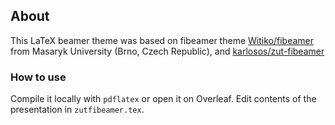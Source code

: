 ## About

This LaTeX beamer theme was based on fibeamer theme [Witiko/fibeamer](https://github.com/Witiko/fibeamer) from Masaryk University (Brno, Czech Republic), and [karlosos/zut-fibeamer](https://github.com/karlosos/zut-fibeamer) 

### How to use

Compile it locally with `pdflatex` or open it on Overleaf. Edit contents of the presentation in `zutfibeamer.tex`.
